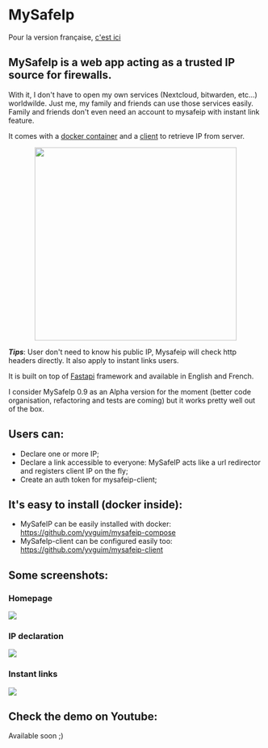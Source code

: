 # MySafeIp

Pour la version française, [c'est ici ](./README-FR.md)

## MySafeIp is a web app acting as a trusted IP source for firewalls.
With it, I don't have to open my own services (Nextcloud, bitwarden, etc...) worldwilde. Just me, my family and friends can use those services easily. Family and friends don't even need an account to mysafeip with instant link feature.

It comes with a [docker container](https://github.com/yvguim/mysafeip-compose) and a [client](https://github.com/yvguim/mysafeip-client) to retrieve IP from server.
<p align="center">
  <img width="400" height="383" src="https://raw.githubusercontent.com/yvguim/mysafeip/main/docs/diag.png">
</p>

***Tips***: User don't need to know his public IP, Mysafeip will check http headers directly. It also apply to instant links users.

It is built on top of [Fastapi](https://github.com/tiangolo/fastapi) framework and available in English and French.

I consider MySafeIp 0.9 as an Alpha version for the moment (better code organisation, refactoring and tests are coming) but it works pretty well out of the box.

## Users can:
- Declare one or more IP;
- Declare a link accessible to everyone: MySafeIP acts like a url redirector and registers client IP on the fly;
- Create an auth token for mysafeip-client;

## It's easy to install (docker inside):
- MySafeIP can be easily installed with docker: https://github.com/yvguim/mysafeip-compose
- MySafeIp-client can be configured easily too: https://github.com/yvguim/mysafeip-client

## Some screenshots:
### Homepage
![](https://raw.githubusercontent.com/yvguim/mysafeip/main/docs/cap0.png)
### IP declaration
![](https://raw.githubusercontent.com/yvguim/mysafeip/main/docs/cap1.png)
### Instant links
![](https://raw.githubusercontent.com/yvguim/mysafeip/main/docs/cap2.png)

## Check the demo on Youtube:

Available soon ;)
